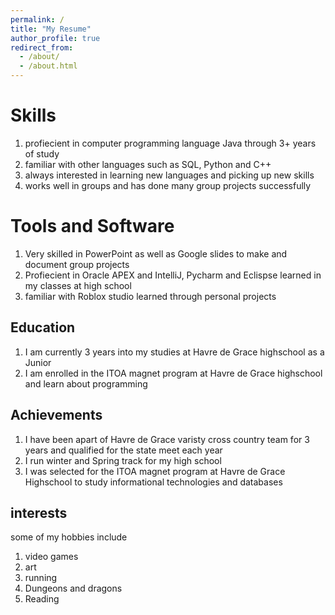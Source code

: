 ```yaml
---
permalink: /
title: "My Resume"
author_profile: true
redirect_from: 
  - /about/
  - /about.html
---
```

Skills
======
1. profiecient in computer programming language Java through 3+ years of study
1. familiar with other languages such as SQL, Python and C++
1. always interested in learning new languages and picking up new skills
1. works well in groups and has done many group projects successfully 

Tools and Software
======
1. Very skilled in PowerPoint as well as Google slides to make and document group projects
1. Profiecient in Oracle APEX and IntelliJ, Pycharm and Eclispse learned in my classes at high school 
1. familiar with Roblox studio learned through personal projects 

Education
------
1. I am currently 3 years into my studies at Havre de Grace highschool as a Junior
1. I am enrolled in the ITOA magnet program at Havre de Grace highschool and learn about programming

Achievements
------
1. I have been apart of Havre de Grace varisty cross country team for 3 years and qualified for the state meet each year
1. I run winter and Spring track for my high school
1. I was selected for the ITOA magnet program at Havre de Grace Highschool to study informational technologies and databases

interests
------
some of my hobbies include
1. video games
1. art
1. running
1. Dungeons and dragons
1. Reading
